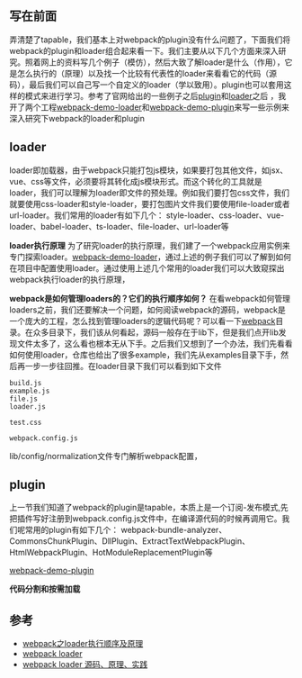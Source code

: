 ## 写在前面
弄清楚了tapable，我们基本上对webpack的plugin没有什么问题了，下面我们将webpack的plugin和loader组合起来看一下。我们主要从以下几个方面来深入研究。照着网上的资料写几个例子（模仿），然后大致了解loader是什么（作用），它是怎么执行的（原理）以及找一个比较有代表性的loader来看看它的代码（源码），最后我们可以自己写一个自定义的loader（学以致用）。plugin也可以套用这样的模式来进行学习。参考了官网给出的一些例子之后[plugin](https://webpack.docschina.org/plugins/)和[loader](https://webpack.docschina.org/loaders/)之后
，我开了两个工程[webpack-demo-loader](https://github.com/XingGuoZM/blog/tree/master/%E5%89%8D%E7%AB%AF%E5%B7%A5%E7%A8%8B%E5%8C%96/webpack-demo-loader)和[webpack-demo-plugin](https://github.com/XingGuoZM/blog/tree/master/%E5%89%8D%E7%AB%AF%E5%B7%A5%E7%A8%8B%E5%8C%96/webpack-demo-plugin)来写一些示例来深入研究下webpack的loader和plugin

## loader
loader即加载器，由于webpack只能打包js模块，如果要打包其他文件，如jsx、vue、css等文件，必须要将其转化成js模块形式。而这个转化的工具就是loader，我们可以理解为loader即文件的预处理。例如我们要打包css文件，我们就要使用css-loader和style-loader，要打包图片文件我们要使用file-loader或者url-loader。我们常用的loader有如下几个：
style-loader、css-loader、vue-loader、babel-loader、ts-loader、file-loader、url-loader等

**loader执行原理**
为了研究loader的执行原理，我们建了一个webpack应用实例来专门探索loader。[webpack-demo-loader](https://github.com/XingGuoZM/blog/tree/master/%E5%89%8D%E7%AB%AF%E5%B7%A5%E7%A8%8B%E5%8C%96/webpack-demo-loader)，通过上述的例子我们可以了解到如何在项目中配置使用loader。通过使用上述几个常用的loader我们可以大致窥探出webpack执行loader的执行原理，

**webpack是如何管理loaders的？它们的执行顺序如何？**
在看webpack如何管理loaders之前，我们还要解决一个问题，如何阅读webpack的源码，webpack是一个庞大的工程，怎么找到管理loaders的逻辑代码呢？可以看一下[webpack](https://github.com/webpack/webpack)目录。在众多目录下，我们该从何看起，源码一般存在于lib下，但是我们点开lib发现文件太多了，这么看也根本无从下手。之后我们又想到了一个办法，我们先看看如何使用loader，仓库也给出了很多example，我们先从examples目录下手，然后再一步一步往回推。在loader目录下我们可以看到如下文件
```
build.js
example.js
file.js
loader.js

test.css

webpack.config.js
```

lib/config/normalization文件专门解析webpack配置，

## plugin
上一节我们知道了webpack的plugin是tapable，本质上是一个订阅-发布模式,先把插件写好注册到webpack.config.js文件中，在编译源代码的时候再调用它。我们呢常用的plugin有如下几个：
webpack-bundle-analyzer、CommonsChunkPlugin、DllPlugin、ExtractTextWebpackPlugin、HtmlWebpackPlugin、HotModuleReplacementPlugin等

[webpack-demo-plugin](https://github.com/XingGuoZM/blog/tree/master/%E5%89%8D%E7%AB%AF%E5%B7%A5%E7%A8%8B%E5%8C%96/webpack-demo-plugin)

**代码分割和按需加载**



## 参考
- [webpack之loader执行顺序及原理](https://www.jianshu.com/p/eb268cb0f913)
- [webpack loader](https://webpack.docschina.org/concepts/loaders/#inline)
- [webpack loader 源码、原理、实践](https://juejin.cn/post/6998416819497205774)
